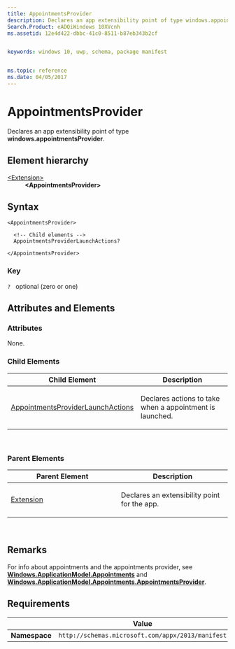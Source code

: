 ```yaml
---
title: AppointmentsProvider
description: Declares an app extensibility point of type windows.appointmentsProvider (in Extension/AppointmentsProvider).
Search.Product: eADQiWindows 10XVcnh
ms.assetid: 12e4d422-dbbc-41c0-8511-b87eb343b2cf


keywords: windows 10, uwp, schema, package manifest


ms.topic: reference
ms.date: 04/05/2017
---
```


# AppointmentsProvider




Declares an app extensibility point of type **windows.appointmentsProvider**.

## Element hierarchy

<dl>
<dt><a href="element-extension.md">&lt;Extension&gt;</a></dt>
<dd><b>&lt;AppointmentsProvider&gt;</b></dd>
</dl>

## Syntax

``` syntax
<AppointmentsProvider>

  <!-- Child elements -->
  AppointmentsProviderLaunchActions?

</AppointmentsProvider>
```

### Key

`?`   optional (zero or one)

## Attributes and Elements


### Attributes

None.

### Child Elements

<table>
<colgroup>
<col width="50%" />
<col width="50%" />
</colgroup>
<thead>
<tr class="header">
<th>Child Element</th>
<th>Description</th>
</tr>
</thead>
<tbody>
<tr class="odd">
<td><a href="element-appointmentsproviderlaunchactions.md">AppointmentsProviderLaunchActions</a> </td>
<td><p>Declares actions to take when a appointment is launched.</p></td>
</tr>
</tbody>
</table>

 

### Parent Elements

<table>
<colgroup>
<col width="50%" />
<col width="50%" />
</colgroup>
<thead>
<tr class="header">
<th>Parent Element</th>
<th>Description</th>
</tr>
</thead>
<tbody>
<tr class="odd">
<td><a href="element-extension.md">Extension</a> </td>
<td><p>Declares an extensibility point for the app.</p></td>
</tr>
</tbody>
</table>

 

## Remarks

For info about appointments and the appointments provider, see [**Windows.ApplicationModel.Appointments**](/uwp/api/Windows.ApplicationModel.Appointments) and [**Windows.ApplicationModel.Appointments.AppointmentsProvider**](/uwp/api/Windows.ApplicationModel.Appointments.AppointmentsProvider).

## Requirements

|               |     Value                                                        |
|---------------|-------------------------------------------------------------|
| **Namespace** | `http://schemas.microsoft.com/appx/2013/manifest` |

 

 
